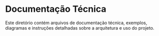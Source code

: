 # Documentação Técnica

Este diretório contém arquivos de documentação técnica, exemplos, diagramas e instruções detalhadas sobre a arquitetura e uso do projeto. 